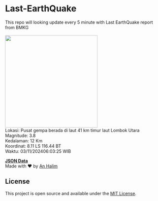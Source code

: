 # Last-EarthQuake
This repo will looking update every 5 minute with Last EarthQuake report from BMKG
<br>
<br>
<img src="https://static.bmkg.go.id/20241103060325.mmi.jpg" width="300"/>
<br>
Lokasi: Pusat gempa berada di laut 41 km timur laut Lombok Utara <br>
Magnitude: 3.8 <br>
Kedalaman: 12 Km <br>
Koordinat: 8.11 LS 116.44 BT <br>
Waktu: 03/11/202406:03:25 WIB <br>

<a href="./data/data.json">**JSON Data**</a>
<br>
Made with ❤️ by <a href="https://github.com/an-halim">An Halim</a>
## License

This project is open source and available under the [MIT License](LICENSE).

